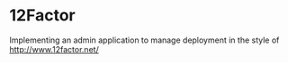 12Factor
========

Implementing an admin application to manage deployment in the style of http://www.12factor.net/